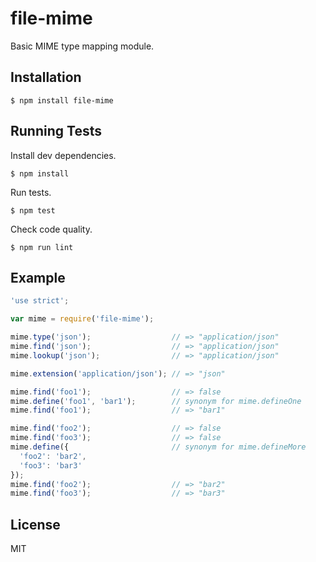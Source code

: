 # file-mime

Basic MIME type mapping module.

## Installation

```Shell
$ npm install file-mime
```

## Running Tests

Install dev dependencies.
```Shell
$ npm install
```

Run tests.
```Shell
$ npm test
```

Check code quality.
```Shell
$ npm run lint
```

## Example

```JavaScript
'use strict';

var mime = require('file-mime');

mime.type('json');                  // => "application/json"
mime.find('json');                  // => "application/json"
mime.lookup('json');                // => "application/json"

mime.extension('application/json'); // => "json"

mime.find('foo1');                  // => false
mime.define('foo1', 'bar1');        // synonym for mime.defineOne
mime.find('foo1');                  // => "bar1"

mime.find('foo2');                  // => false
mime.find('foo3');                  // => false
mime.define({                       // synonym for mime.defineMore
  'foo2': 'bar2',
  'foo3': 'bar3'
});
mime.find('foo2');                  // => "bar2"
mime.find('foo3');                  // => "bar3"
```

## License

MIT
